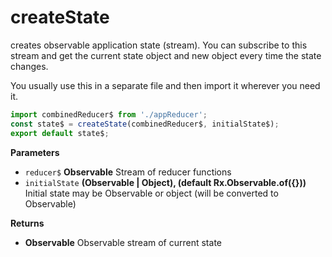 # createState

creates observable application state (stream). You can subscribe to this stream and get the current state object and new object every time the state changes.

You usually use this in a separate file and then import it wherever you need it.

```javascript
import combinedReducer$ from './appReducer';
const state$ = createState(combinedReducer$, initialState$);
export default state$;
```




**Parameters**

- `reducer$` **Observable** Stream of reducer functions
- `initialState` **(Observable | Object), (default Rx.Observable.of({}))**  
  Initial state may be Observable or object (will be converted to Observable)

**Returns**

- **Observable** Observable stream of current state
